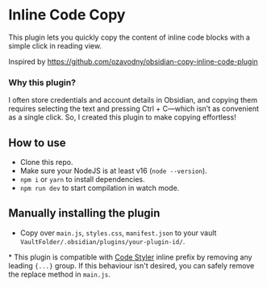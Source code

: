 # Inline Code Copy

This plugin lets you quickly copy the content of inline code blocks with a simple click in reading view.

Inspired by https://github.com/ozavodny/obsidian-copy-inline-code-plugin

### Why this plugin?

I often store credentials and account details in Obsidian, and copying them requires selecting the text and pressing Ctrl + C—which isn’t as convenient as a single click. So, I created this plugin to make copying effortless!

## How to use

- Clone this repo.
- Make sure your NodeJS is at least v16 (`node --version`).
- `npm i` or `yarn` to install dependencies.
- `npm run dev` to start compilation in watch mode.

## Manually installing the plugin

- Copy over `main.js`, `styles.css`, `manifest.json` to your vault `VaultFolder/.obsidian/plugins/your-plugin-id/`.

\* This plugin is compatible with [Code Styler](https://github.com/mayurankv/Obsidian-Code-Styler) inline prefix by removing any leading `{...}` group. If this behaviour isn't desired, you can safely remove the replace method in `main.js`.